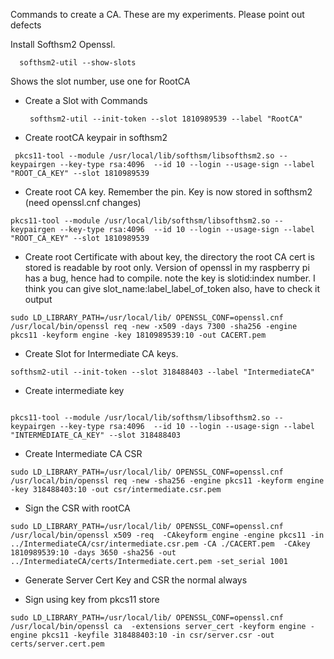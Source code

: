 Commands to create a CA. These are my experiments. Please point out defects

Install Softhsm2
Openssl.

  ```
    softhsm2-util --show-slots
  ```
   Shows the slot number, use one for RootCA
* Create a Slot with Commands
  ```
   softhsm2-util --init-token --slot 1810989539 --label "RootCA"

  ```
* Create rootCA keypair in softhsm2
```
 pkcs11-tool --module /usr/local/lib/softhsm/libsofthsm2.so --keypairgen --key-type rsa:4096  --id 10 --login --usage-sign --label "ROOT_CA_KEY" --slot 1810989539
```
* Create root CA key. Remember the pin. Key is now stored in softhsm2 (need openssl.cnf changes)
```
pkcs11-tool --module /usr/local/lib/softhsm/libsofthsm2.so --keypairgen --key-type rsa:4096  --id 10 --login --usage-sign --label "ROOT_CA_KEY" --slot 1810989539
```

* Create root Certificate with about key, the directory the root CA cert is stored is readable by root only. Version of openssl in my raspberry pi has a bug, hence had to compile. note the key is slotid:index number. I think you can give slot_name:label_label_of_token also, have to check it output
```
sudo LD_LIBRARY_PATH=/usr/local/lib/ OPENSSL_CONF=openssl.cnf /usr/local/bin/openssl req -new -x509 -days 7300 -sha256 -engine pkcs11 -keyform engine -key 1810989539:10 -out CACERT.pem

```
* Create Slot for Intermediate CA keys.

```
softhsm2-util --init-token --slot 318488403 --label "IntermediateCA"

```

* Create intermediate key

```

pkcs11-tool --module /usr/local/lib/softhsm/libsofthsm2.so --keypairgen --key-type rsa:4096  --id 10 --login --usage-sign --label "INTERMEDIATE_CA_KEY" --slot 318488403

```

* Create Intermediate CA CSR
```
sudo LD_LIBRARY_PATH=/usr/local/lib/ OPENSSL_CONF=openssl.cnf /usr/local/bin/openssl req -new -sha256 -engine pkcs11 -keyform engine -key 318488403:10 -out csr/intermediate.csr.pem

```

* Sign the CSR with rootCA
```
sudo LD_LIBRARY_PATH=/usr/local/lib/ OPENSSL_CONF=openssl.cnf /usr/local/bin/openssl x509 -req  -CAkeyform engine -engine pkcs11 -in ../IntermediateCA/csr/intermediate.csr.pem -CA ./CACERT.pem  -CAkey 1810989539:10 -days 3650 -sha256 -out ../IntermediateCA/certs/Intermediate.cert.pem -set_serial 1001
```

* Generate Server Cert Key and CSR the normal always

* Sign using key from pkcs11 store
```
sudo LD_LIBRARY_PATH=/usr/local/lib/ OPENSSL_CONF=openssl.cnf /usr/local/bin/openssl ca  -extensions server_cert -keyform engine -engine pkcs11 -keyfile 318488403:10 -in csr/server.csr -out certs/server.cert.pem

```
